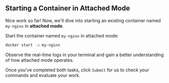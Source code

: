 ## Starting a Container in Attached Mode

Nice work so far! Now, we'll dive into starting an existing container named `my-nginx` in **attached mode**.

Start the container named `my-nginx` in attached mode:

```Bash
docker start -a my-nginx
```

Observe the real-time logs in your terminal and gain a better understanding of how attached mode operates.

Once you've completed both tasks, click `Submit` for us to check your commands and evaluate your work.